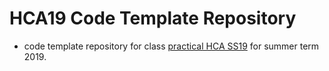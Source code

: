 # HCA19 Code Template Repository
* code template repository for class <a href="http://www.pms.ifi.lmu.de/lehre/praktikum/master/hca/19ss/" target="_blank">practical HCA SS19</a> for summer term 2019.
<!--
* <a href="https://yingding.github.io/hca18/" target="_blank">Github Page</a> of this repository
-->
